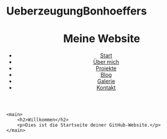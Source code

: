 # UeberzeugungBonhoeffers
<!DOCTYPE html>
<html lang="de">
<head>
    <meta charset="UTF-8">
    <link rel="stylesheet" href="style.css">
</head>
<body>
    <header>
        <h1>Meine Website</h1>
        <nav>
            <ul>
                <li><a href="index.html">Start</a></li>
                <li><a href="seite1.html">Über mich</a></li>
                <li><a href="seite2.html">Projekte</a></li>
                <li><a href="seite3.html">Blog</a></li>
                <li><a href="seite4.html">Galerie</a></li>
                <li><a href="seite5.html">Kontakt</a></li>
            </ul>
        </nav>
    </header>

    <main>
        <h2>Willkommen</h2>
        <p>Dies ist die Startseite deiner GitHub-Website.</p>
    </main>
</body>
</html>
